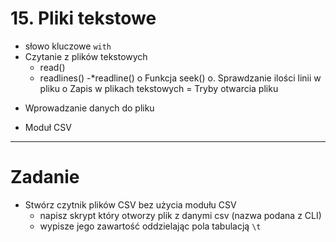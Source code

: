 #   15. Pliki tekstowe


- słowo kluczowe `with`
- Czytanie z plików tekstowych
  -  read()
  - readlines()
  -*readline()
  o Funkcja seek()
  o. Sprawdzanie ilości linii w pliku
  o Zapis w plikach tekstowych
  = Tryby otwarcia pliku
* Wprowadzanie danych do pliku
- Moduł CSV


---
# Zadanie
- Stwórz czytnik plików CSV bez użycia modułu CSV
  - napisz skrypt który otworzy plik z danymi csv (nazwa podana z CLI)
  - wypisze jego zawartość oddzielając pola tabulacją `\t`



